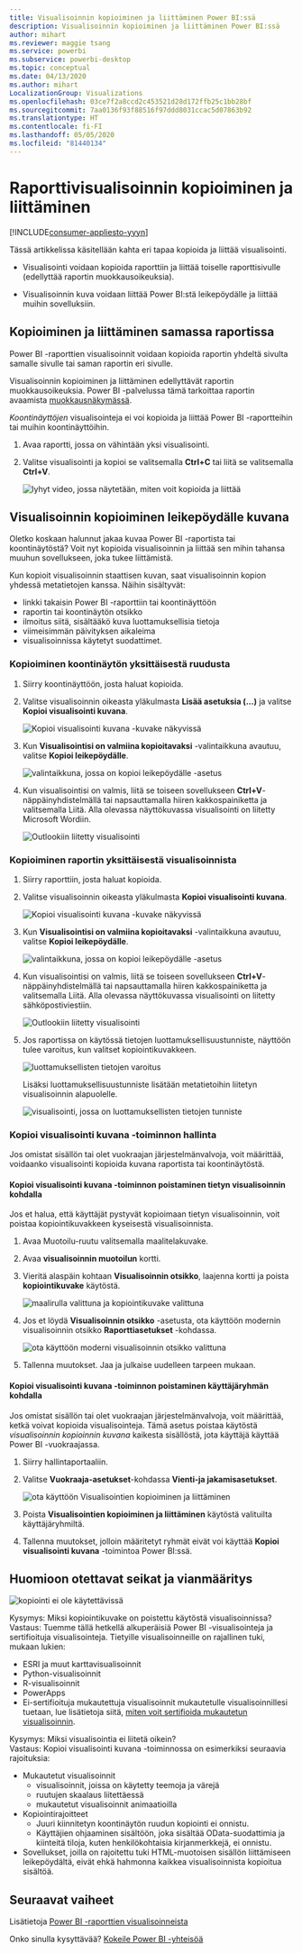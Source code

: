 ```yaml
---
title: Visualisoinnin kopioiminen ja liittäminen Power BI:ssä
description: Visualisoinnin kopioiminen ja liittäminen Power BI:ssä
author: mihart
ms.reviewer: maggie tsang
ms.service: powerbi
ms.subservice: powerbi-desktop
ms.topic: conceptual
ms.date: 04/13/2020
ms.author: mihart
LocalizationGroup: Visualizations
ms.openlocfilehash: 03ce7f2a8ccd2c453521d28d172ffb25c1bb28bf
ms.sourcegitcommit: 7aa0136f93f88516f97ddd8031ccac5d07863b92
ms.translationtype: HT
ms.contentlocale: fi-FI
ms.lasthandoff: 05/05/2020
ms.locfileid: "81440134"
---
```

# <a name="copy-and-paste-a-report-visualization"></a>Raporttivisualisoinnin kopioiminen ja liittäminen

[!INCLUDE[consumer-appliesto-yyyn](../includes/consumer-appliesto-yyyn.md)]

Tässä artikkelissa käsitellään kahta eri tapaa kopioida ja liittää visualisointi. 
* Visualisointi voidaan kopioida raporttiin ja liittää toiselle raporttisivulle (edellyttää raportin muokkausoikeuksia).

* Visualisoinnin kuva voidaan liittää Power BI:stä leikepöydälle ja liittää muihin sovelluksiin.

## <a name="copy-and-paste-within-the-same-report"></a>Kopioiminen ja liittäminen samassa raportissa
Power BI -raporttien visualisoinnit voidaan kopioida raportin yhdeltä sivulta samalle sivulle tai saman raportin eri sivulle. 

Visualisoinnin kopioiminen ja liittäminen edellyttävät raportin muokkausoikeuksia. Power BI -palvelussa tämä tarkoittaa raportin avaamista [muokkausnäkymässä](../consumer/end-user-reading-view.md). 

*Koontinäyttöjen* visualisointeja ei voi kopioida ja liittää Power BI -raportteihin tai muihin koontinäyttöihin.

1. Avaa raportti, jossa on vähintään yksi visualisointi.  

2. Valitse visualisointi ja kopioi se valitsemalla **Ctrl+C** tai liitä se valitsemalla **Ctrl+V**.      

   ![lyhyt video, jossa näytetään, miten voit kopioida ja liittää](media/power-bi-visualization-copy-paste/copypasteviznew.gif)


## <a name="copy-a-visual-as-an-image-to-your-clipboard"></a>Visualisoinnin kopioiminen leikepöydälle kuvana

Oletko koskaan halunnut jakaa kuvaa Power BI -raportista tai koontinäytöstä? Voit nyt kopioida visualisoinnin ja liittää sen mihin tahansa muuhun sovellukseen, joka tukee liittämistä. 

Kun kopioit visualisoinnin staattisen kuvan, saat visualisoinnin kopion yhdessä metatietojen kanssa. Näihin sisältyvät:
* linkki takaisin Power BI -raporttiin tai koontinäyttöön
* raportin tai koontinäytön otsikko
* ilmoitus siitä, sisältääkö kuva luottamuksellisia tietoja
* viimeisimmän päivityksen aikaleima
* visualisoinnissa käytetyt suodattimet.

### <a name="copy-from-a-dashboard-tile"></a>Kopioiminen koontinäytön yksittäisestä ruudusta

1. Siirry koontinäyttöön, josta haluat kopioida.

2. Valitse visualisoinnin oikeasta yläkulmasta **Lisää asetuksia (...)** ja valitse **Kopioi visualisointi kuvana**. 

    ![Kopioi visualisointi kuvana -kuvake näkyvissä](media/power-bi-visualization-copy-paste/power-bi-copy-dashboard.png)

3. Kun **Visualisointisi on valmiina kopioitavaksi** -valintaikkuna avautuu, valitse **Kopioi leikepöydälle**.

    ![valintaikkuna, jossa on kopioi leikepöydälle -asetus](media/power-bi-visualization-copy-paste/power-bi-copied.png)

4. Kun visualisointisi on valmis, liitä se toiseen sovellukseen **Ctrl+V**-näppäinyhdistelmällä tai napsauttamalla hiiren kakkospainiketta ja valitsemalla Liitä. Alla olevassa näyttökuvassa visualisointi on liitetty Microsoft Wordiin. 

    ![Outlookiin liitetty visualisointi](media/power-bi-visualization-copy-paste/power-bi-paste-word.png)

### <a name="copy-from-a-report-visual"></a>Kopioiminen raportin yksittäisestä visualisoinnista 

1. Siirry raporttiin, josta haluat kopioida.

2. Valitse visualisoinnin oikeasta yläkulmasta **Kopioi visualisointi kuvana**. 

    ![Kopioi visualisointi kuvana -kuvake näkyvissä](media/power-bi-visualization-copy-paste/power-bi-copy-icon.png)

3. Kun **Visualisointisi on valmiina kopioitavaksi** -valintaikkuna avautuu, valitse **Kopioi leikepöydälle**.

    ![valintaikkuna, jossa on kopioi leikepöydälle -asetus](media/power-bi-visualization-copy-paste/power-bi-copied.png)


4. Kun visualisointisi on valmis, liitä se toiseen sovellukseen **Ctrl+V**-näppäinyhdistelmällä tai napsauttamalla hiiren kakkospainiketta ja valitsemalla Liitä. Alla olevassa näyttökuvassa visualisointi on liitetty sähköpostiviestiin.

    ![Outlookiin liitetty visualisointi](media/power-bi-visualization-copy-paste/power-bi-copy-email.png)

5. Jos raportissa on käytössä tietojen luottamuksellisuustunniste, näyttöön tulee varoitus, kun valitset kopiointikuvakkeen.  

    ![luottamuksellisten tietojen varoitus](media/power-bi-visualization-copy-paste/power-bi-sensitive.png)

    Lisäksi luottamuksellisuustunniste lisätään metatietoihin liitetyn visualisoinnin alapuolelle. 

    ![visualisointi, jossa on luottamuksellisten tietojen tunniste](media/power-bi-visualization-copy-paste/power-bi-confidential.png)

### <a name="manage-use-of-copying-a-visual-as-an-image"></a>Kopioi visualisointi kuvana -toiminnon hallinta
Jos omistat sisällön tai olet vuokraajan järjestelmänvalvoja, voit määrittää, voidaanko visualisointi kopioida kuvana raportista tai koontinäytöstä.

#### <a name="disable-copy-as-an-image-for-a-specific-visual"></a>Kopioi visualisointi kuvana -toiminnon poistaminen tietyn visualisoinnin kohdalla
Jos et halua, että käyttäjät pystyvät kopioimaan tietyn visualisoinnin, voit poistaa kopiointikuvakkeen kyseisestä visualisoinnista.
1. Avaa Muotoilu-ruutu valitsemalla maalitelakuvake. 

1. Avaa **visualisoinnin muotoilun** kortti.
1. Vieritä alaspäin kohtaan **Visualisoinnin otsikko**, laajenna kortti ja poista **kopiointikuvake** käytöstä.

    ![maalirulla valittuna ja kopiointikuvake valittuna](media/power-bi-visualization-copy-paste/power-bi-visual-header.png)

1. Jos et löydä **Visualisoinnin otsikko** -asetusta, ota käyttöön modernin visualisoinnin otsikko **Raporttiasetukset** -kohdassa. 

    ![ota käyttöön moderni visualisoinnin otsikko valittuna](media/power-bi-visualization-copy-paste/power-bi-use-modern.png)

1. Tallenna muutokset. Jaa ja julkaise uudelleen tarpeen mukaan.

#### <a name="disable-copy-as-an-image-for-a-group-of-users"></a>Kopioi visualisointi kuvana -toiminnon poistaminen käyttäjäryhmän kohdalla

Jos omistat sisällön tai olet vuokraajan järjestelmänvalvoja, voit määrittää, ketkä voivat kopioida visualisointeja. Tämä asetus poistaa käytöstä *visualisoinnin kopioinnin kuvana* kaikesta sisällöstä, jota käyttäjä käyttää Power BI -vuokraajassa.
  
1. Siirry hallintaportaaliin.

1. Valitse **Vuokraaja-asetukset**-kohdassa **Vienti-ja jakamisasetukset**. 

    ![ota käyttöön Visualisointien kopioiminen ja liittäminen](media/power-bi-visualization-copy-paste/power-bi-enable.png)

1. Poista **Visualisointien kopioiminen ja liittäminen** käytöstä valituilta käyttäjäryhmiltä. 

1. Tallenna muutokset, jolloin määritetyt ryhmät eivät voi käyttää **Kopioi visualisointi kuvana** -toimintoa Power BI:ssä. 
  

## <a name="considerations-and-troubleshooting"></a>Huomioon otettavat seikat ja vianmääritys

   ![kopiointi ei ole käytettävissä](media/power-bi-visualization-copy-paste/power-bi-copy-grey.png)


Kysymys: Miksi kopiointikuvake on poistettu käytöstä visualisoinnissa?    
Vastaus: Tuemme tällä hetkellä alkuperäisiä Power BI -visualisointeja ja sertifioituja visualisointeja. Tietyille visualisoinneille on rajallinen tuki, mukaan lukien: 
- ESRI ja muut karttavisualisoinnit 
- Python-visualisoinnit 
- R-visualisoinnit 
- PowerApps 
- Ei-sertifioituja mukautettuja visualisoinnit mukautetulle visualisoinnillesi tuetaan, lue lisätietoja siitä, [miten voit sertifioida mukautetun visualisoinnin](../developer/visuals/power-bi-custom-visuals-certified.md). 


Kysymys: Miksi visualisointia ei liitetä oikein?    
Vastaus: Kopioi visualisointi kuvana -toiminnossa on esimerkiksi seuraavia rajoituksia: 
- Mukautetut visualisoinnit 
    - visualisoinnit, joissa on käytetty teemoja ja värejä 
    - ruutujen skaalaus liitettäessä 
    - mukautetut visualisoinnit animaatioilla 
- Kopiointirajoitteet 
    - Juuri kiinnitetyn koontinäytön ruudun kopiointi ei onnistu. 
    - Käyttäjien ohjaaminen sisältöön, joka sisältää OData-suodattimia ja kiinteitä tiloja, kuten henkilökohtaisia kirjanmerkkejä, ei onnistu. 
- Sovellukset, joilla on rajoitettu tuki HTML-muotoisen sisällön liittämiseen leikepöydältä, eivät ehkä hahmonna kaikkea visualisoinnista kopioitua sisältöä. 



## <a name="next-steps"></a>Seuraavat vaiheet
Lisätietoja [Power BI -raporttien visualisoinneista](power-bi-report-visualizations.md)

Onko sinulla kysyttävää? [Kokeile Power BI -yhteisöä](https://community.powerbi.com/)

